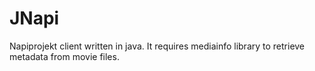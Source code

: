 JNapi
====

Napiprojekt client written in java. It requires mediainfo library to retrieve metadata from movie files.
